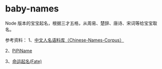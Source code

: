 # baby-names

Node 版本的宝宝起名，根据三才五格，从周易、楚辞、唐诗、宋词等给宝宝取名。

参考资料：
1、[中文人名语料库（Chinese-Names-Corpus）](https://github.com/wainshine/Chinese-Names-Corpus)

2、[PiPiName](https://github.com/NanBox/PiPiName)

3、[命运起名(Fate)](https://github.com/babyname/fate)
